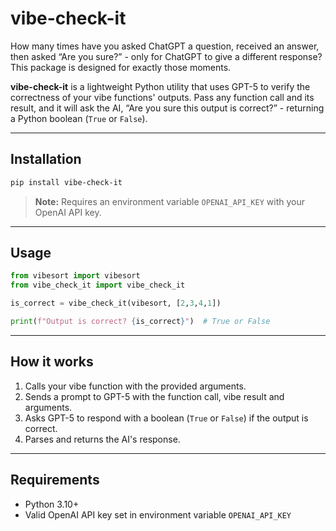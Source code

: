 # vibe-check-it

How many times have you asked ChatGPT a question, received an answer, then asked “Are you sure?” - only for ChatGPT to give a different response? This package is designed for exactly those moments.

**vibe-check-it** is a lightweight Python utility that uses GPT-5 to verify the correctness of your vibe functions' outputs. Pass any function call and its result, and it will ask the AI, “Are you sure this output is correct?” - returning a Python boolean (`True` or `False`).


---

## Installation

```bash
pip install vibe-check-it
```

> **Note:** Requires an environment variable `OPENAI_API_KEY` with your OpenAI API key.

---

## Usage

```python
from vibesort import vibesort
from vibe_check_it import vibe_check_it

is_correct = vibe_check_it(vibesort, [2,3,4,1])

print(f"Output is correct? {is_correct}")  # True or False
```

---

## How it works

1. Calls your vibe function with the provided arguments.
2. Sends a prompt to GPT-5 with the function call, vibe result and arguments.
3. Asks GPT-5 to respond with a boolean (`True` or `False`) if the output is correct.
4. Parses and returns the AI's response.

---

## Requirements

* Python 3.10+
* Valid OpenAI API key set in environment variable `OPENAI_API_KEY`
